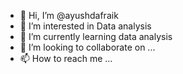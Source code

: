 - 👋 Hi, I’m @ayushdafraik
- 👀 I’m interested in Data analysis
- 🌱 I’m currently learning data analysis
- 💞️ I’m looking to collaborate on ...
- 📫 How to reach me ...

<!---
ayushdafraik/ayushdafraik is a ✨ special ✨ repository because its `README.md` (this file) appears on your GitHub profile.
You can click the Preview link to take a look at your changes.
--->
